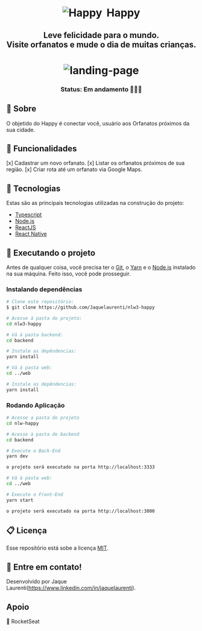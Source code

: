 <h1 style="display: flex; align-items: center; justify-content: center">
  <img alt="Happy" title="Happy" src="./github/icon.svg" style="margin-right: 12px;"/>
  Happy
</h1>

<h2 align="center">
  Leve felicidade para o mundo. <br>
  Visite orfanatos e mude o dia de muitas crianças.
</h2>

<h1 align="center">
  <img alt="landing-page" title="landing-page" src="./github/landing.svg">
</h1>

<h3 align="center"><b>Status: Em andamento 👩🏼‍💻</b></h3>



## 📒 Sobre

O objetido do Happy é conectar você, usuário aos Orfanatos próximos da sua cidade.


## 📝 Funcionalidades

[x] Cadastrar um novo orfanato.
[x] Listar os orfanatos próximos de sua região.
[x] Criar rota até um orfanato via Google Maps.


## 🔨 Tecnologias

Estas são as principais tecnologias utilizadas na construção do projeto:

- [Typescript](https://www.typescriptlang.org/)
- [Node.js](https://nodejs.org/en/)
- [ReactJS](https://reactjs.org/)
- [React Native](https://reactnative.dev/)



## 🚀 Executando o projeto

Antes de qualquer coisa, você precisa ter  o [Git](https://git-scm.com), o [Yarn](https://yarnpkg.com/) e o [Node.js](https://nodejs.org/en/) instalado na sua máquina. Feito isso, você pode prosseguir.

### Instalando dependências

```bash
# Clone este repositório:
$ git clone https://github.com/Jaquelaurenti/nlw3-happy

# Acesse à pasta do projeto:
cd nlw3-happy

# Vá à pasta backend:
cd backend

# Instale as depêndencias:
yarn install

# Vá à pasta web:
cd ../web

# Instale as depêndencias:
yarn install

```

### Rodando Aplicação 

```bash
# Acesse a pasta do projeto 
cd nlw-happy

# Acesse à pasta do backend
cd backend

# Execute o Back-End
yarn dev

o projeto será executado na porta http://localhost:3333

# Vá à pasta web:
cd ../web

# Execute o Front-End
yarn start 

o projeto será executado na porta http://localhost:3000

```

## 📋 Licença

Esse repositório está sobe a licença [MIT](https://github.com/jaquelaurenti/nlw3-happy/blob/master/LICENSE.md).


## 🚀 Entre em contato!
Desenvolvido por Jaque Laurenti(https://www.linkedin.com/in/jaquelaurenti).

## Apoio 
💜 RocketSeat


